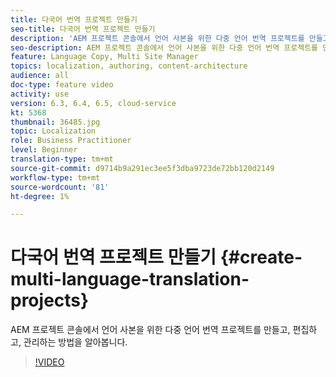 ```yaml
---
title: 다국어 번역 프로젝트 만들기
seo-title: 다국어 번역 프로젝트 만들기
description: 'AEM 프로젝트 콘솔에서 언어 사본을 위한 다중 언어 번역 프로젝트를 만들고, 편집하고, 관리하는 방법을 알아봅니다. '
seo-description: AEM 프로젝트 콘솔에서 언어 사본을 위한 다중 언어 번역 프로젝트를 만들고, 편집하고, 관리하는 방법을 알아봅니다.
feature: Language Copy, Multi Site Manager
topics: localization, authoring, content-architecture
audience: all
doc-type: feature video
activity: use
version: 6.3, 6.4, 6.5, cloud-service
kt: 5368
thumbnail: 36485.jpg
topic: Localization
role: Business Practitioner
level: Beginner
translation-type: tm+mt
source-git-commit: d9714b9a291ec3ee5f3dba9723de72bb120d2149
workflow-type: tm+mt
source-wordcount: '81'
ht-degree: 1%

---
```



# 다국어 번역 프로젝트 만들기 {#create-multi-language-translation-projects}

AEM 프로젝트 콘솔에서 언어 사본을 위한 다중 언어 번역 프로젝트를 만들고, 편집하고, 관리하는 방법을 알아봅니다.

>[!VIDEO](https://video.tv.adobe.com/v/36485?quality=12&learn=on)
